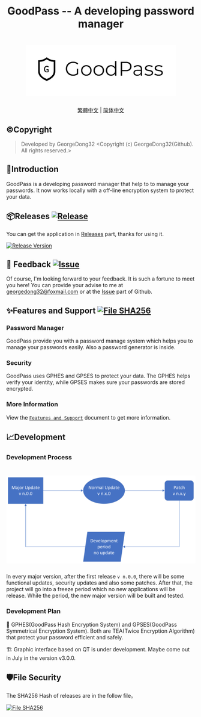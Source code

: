 <h1 align="center">
GoodPass -- A developing password manager
<h1 align="center">
  <img src="https://github.com/GeorgeDong32/GoodPass/blob/resource/Title%20Photo/GoodPass2.0T.png" alt="GoodPass" width="400">
</h1>
  <p align="center">
    <a href="/Readmes/README_tcn.md">繁體中文</a>
    |
    <a href="/Readmes/README_scn.md">简体中文</a>
</p>

## ©️Copyright
> Developed by GeorgeDong32 <Copyright (c) GeorgeDong32(Github). All rights reserved.>
## 🎤Introduction
GoodPass is a developing password manager that help to to manage your passwords. It now works locally with a off-line encryption system to protect your data.
## 📦Releases  [<img src="https://img.shields.io/badge/GoodPass-Release-34558b" alt="Release">](https://github.com/GeorgeDong32/GoodPass/releases)
You can get the application in [Releases](https://github.com/GeorgeDong32/GoodPass/releases) part, thanks for using it.

[![Release Version](https://img.shields.io/github/v/release/GeorgeDong32/GoodPass)](https://github.com/GeorgeDong32/GoodPass/releases/latest)

## 💬 Feedback  [<img src="https://img.shields.io/badge/GoodPass-Feedback-939597" alt="Issue">](https://github.com/GeorgeDong32/GoodPass/issues)
Of course, I'm looking forward to your feedback.
It is such a fortune to meet you here! You can provide your advise to me at georgedong32@foxmail.com or at the [Issue](https://github.com/GeorgeDong32/GoodPass/issues) part of Github.

## ✨Features and Support [<img src="https://img.shields.io/badge/GoodPass-Features and Support-FFFFFF" alt="File SHA256">](https://github.com/GeorgeDong32/GoodPass/blob/main/Features_and_Support/Features_and_Support.md)

### Password Manager
GoodPass provide you with a password manage system which helps you to manage your passwords easily. Also a password generator is inside.
### Security
GoodPass uses GPHES and GPSES to protect your data. The GPHES helps verify your identity, while GPSES makes sure your passwords are stored encrypted.
### More Information
View the [`Features and Support`](https://github.com/GeorgeDong32/GoodPass/blob/main/Features_and_Support/Features_and_Support.md) document to get more information.

## 📈Development
### Development Process

<h1 align="center">
  <img src="https://github.com/GeorgeDong32/GoodPass/blob/resource/Other%20Photos/GoodPass_development_process.png" alt="Development Process" width="600">
</h1>

In every major version, after the first release `v n.0.0`, there will be some functional updates, security updates and also some patches. After that, the project will go into a freeze period which no new applications will be release. While the period, the new major version will be built and tested. 

### Development Plan
🚧 GPHES(GoodPass Hash Encryption System) and GPSES(GoodPass Symmetrical Encryption System). Both are TEA(Twice Encryption Algorithm) that protect your password efficient and safely.

🏗️ Graphic interface based on QT is under development. Maybe come out in July in the version v3.0.0.
## 🛡File Security
The SHA256 Hash of releases are in the follow file。

[<img src="https://img.shields.io/badge/GoodPass-File SHA256-24617D" alt="File SHA256">](https://github.com/GeorgeDong32/GoodPass/blob/main/File_SHA256.md)
